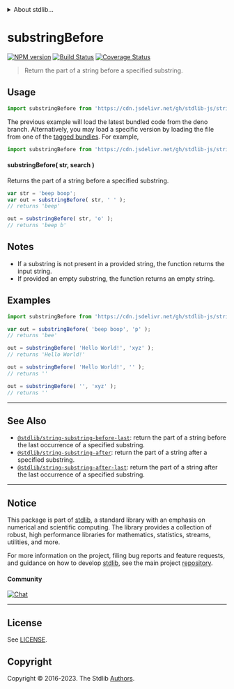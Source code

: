 <!--

@license Apache-2.0

Copyright (c) 2021 The Stdlib Authors.

Licensed under the Apache License, Version 2.0 (the "License");
you may not use this file except in compliance with the License.
You may obtain a copy of the License at

   http://www.apache.org/licenses/LICENSE-2.0

Unless required by applicable law or agreed to in writing, software
distributed under the License is distributed on an "AS IS" BASIS,
WITHOUT WARRANTIES OR CONDITIONS OF ANY KIND, either express or implied.
See the License for the specific language governing permissions and
limitations under the License.

-->


<details>
  <summary>
    About stdlib...
  </summary>
  <p>We believe in a future in which the web is a preferred environment for numerical computation. To help realize this future, we've built stdlib. stdlib is a standard library, with an emphasis on numerical and scientific computation, written in JavaScript (and C) for execution in browsers and in Node.js.</p>
  <p>The library is fully decomposable, being architected in such a way that you can swap out and mix and match APIs and functionality to cater to your exact preferences and use cases.</p>
  <p>When you use stdlib, you can be absolutely certain that you are using the most thorough, rigorous, well-written, studied, documented, tested, measured, and high-quality code out there.</p>
  <p>To join us in bringing numerical computing to the web, get started by checking us out on <a href="https://github.com/stdlib-js/stdlib">GitHub</a>, and please consider <a href="https://opencollective.com/stdlib">financially supporting stdlib</a>. We greatly appreciate your continued support!</p>
</details>

# substringBefore

[![NPM version][npm-image]][npm-url] [![Build Status][test-image]][test-url] [![Coverage Status][coverage-image]][coverage-url] <!-- [![dependencies][dependencies-image]][dependencies-url] -->

> Return the part of a string before a specified substring.

<!-- Section to include introductory text. Make sure to keep an empty line after the intro `section` element and another before the `/section` close. -->

<section class="intro">

</section>

<!-- /.intro -->

<!-- Package usage documentation. -->



<section class="usage">

## Usage

```javascript
import substringBefore from 'https://cdn.jsdelivr.net/gh/stdlib-js/string-substring-before@deno/mod.js';
```
The previous example will load the latest bundled code from the deno branch. Alternatively, you may load a specific version by loading the file from one of the [tagged bundles](https://github.com/stdlib-js/string-substring-before/tags). For example,

```javascript
import substringBefore from 'https://cdn.jsdelivr.net/gh/stdlib-js/string-substring-before@v0.1.0-deno/mod.js';
```

#### substringBefore( str, search )

Returns the part of a string before a specified substring.

```javascript
var str = 'beep boop';
var out = substringBefore( str, ' ' );
// returns 'beep'

out = substringBefore( str, 'o' );
// returns 'beep b'
```

</section>

<!-- /.usage -->

<!-- Package usage notes. Make sure to keep an empty line after the `section` element and another before the `/section` close. -->

<section class="notes">

## Notes

-   If a substring is not present in a provided string, the function returns the input string.
-   If provided an empty substring, the function returns an empty string.

</section>

<!-- /.notes -->

<!-- Package usage examples. -->

<section class="examples">

## Examples

<!-- eslint no-undef: "error" -->

```javascript
import substringBefore from 'https://cdn.jsdelivr.net/gh/stdlib-js/string-substring-before@deno/mod.js';

var out = substringBefore( 'beep boop', 'p' );
// returns 'bee'

out = substringBefore( 'Hello World!', 'xyz' );
// returns 'Hello World!'

out = substringBefore( 'Hello World!', '' );
// returns ''

out = substringBefore( '', 'xyz' );
// returns ''
```

</section>

<!-- /.examples -->

<!-- Section for describing a command-line interface. -->



<!-- Section to include cited references. If references are included, add a horizontal rule *before* the section. Make sure to keep an empty line after the `section` element and another before the `/section` close. -->

<section class="references">

</section>

<!-- /.references -->

<!-- Section for related `stdlib` packages. Do not manually edit this section, as it is automatically populated. -->

<section class="related">

* * *

## See Also

-   <span class="package-name">[`@stdlib/string-substring-before-last`][@stdlib/string/substring-before-last]</span><span class="delimiter">: </span><span class="description">return the part of a string before the last occurrence of a specified substring.</span>
-   <span class="package-name">[`@stdlib/string-substring-after`][@stdlib/string/substring-after]</span><span class="delimiter">: </span><span class="description">return the part of a string after a specified substring.</span>
-   <span class="package-name">[`@stdlib/string-substring-after-last`][@stdlib/string/substring-after-last]</span><span class="delimiter">: </span><span class="description">return the part of a string after the last occurrence of a specified substring.</span>

</section>

<!-- /.related -->

<!-- Section for all links. Make sure to keep an empty line after the `section` element and another before the `/section` close. -->


<section class="main-repo" >

* * *

## Notice

This package is part of [stdlib][stdlib], a standard library with an emphasis on numerical and scientific computing. The library provides a collection of robust, high performance libraries for mathematics, statistics, streams, utilities, and more.

For more information on the project, filing bug reports and feature requests, and guidance on how to develop [stdlib][stdlib], see the main project [repository][stdlib].

#### Community

[![Chat][chat-image]][chat-url]

---

## License

See [LICENSE][stdlib-license].


## Copyright

Copyright &copy; 2016-2023. The Stdlib [Authors][stdlib-authors].

</section>

<!-- /.stdlib -->

<!-- Section for all links. Make sure to keep an empty line after the `section` element and another before the `/section` close. -->

<section class="links">

[npm-image]: http://img.shields.io/npm/v/@stdlib/string-substring-before.svg
[npm-url]: https://npmjs.org/package/@stdlib/string-substring-before

[test-image]: https://github.com/stdlib-js/string-substring-before/actions/workflows/test.yml/badge.svg?branch=v0.1.0
[test-url]: https://github.com/stdlib-js/string-substring-before/actions/workflows/test.yml?query=branch:v0.1.0

[coverage-image]: https://img.shields.io/codecov/c/github/stdlib-js/string-substring-before/main.svg
[coverage-url]: https://codecov.io/github/stdlib-js/string-substring-before?branch=main

<!--

[dependencies-image]: https://img.shields.io/david/stdlib-js/string-substring-before.svg
[dependencies-url]: https://david-dm.org/stdlib-js/string-substring-before/main

-->

[chat-image]: https://img.shields.io/gitter/room/stdlib-js/stdlib.svg
[chat-url]: https://app.gitter.im/#/room/#stdlib-js_stdlib:gitter.im

[stdlib]: https://github.com/stdlib-js/stdlib

[stdlib-authors]: https://github.com/stdlib-js/stdlib/graphs/contributors

[cli-section]: https://github.com/stdlib-js/string-substring-before#cli
[cli-url]: https://github.com/stdlib-js/string-substring-before/tree/cli
[@stdlib/string-substring-before]: https://github.com/stdlib-js/string-substring-before/tree/main

[umd]: https://github.com/umdjs/umd
[es-module]: https://developer.mozilla.org/en-US/docs/Web/JavaScript/Guide/Modules

[deno-url]: https://github.com/stdlib-js/string-substring-before/tree/deno
[umd-url]: https://github.com/stdlib-js/string-substring-before/tree/umd
[esm-url]: https://github.com/stdlib-js/string-substring-before/tree/esm
[branches-url]: https://github.com/stdlib-js/string-substring-before/blob/main/branches.md

[stdlib-license]: https://raw.githubusercontent.com/stdlib-js/string-substring-before/main/LICENSE

[standard-streams]: https://en.wikipedia.org/wiki/Standard_streams

[mdn-regexp]: https://developer.mozilla.org/en-US/docs/Web/JavaScript/Guide/Regular_Expressions

<!-- <related-links> -->

[@stdlib/string/substring-before-last]: https://github.com/stdlib-js/string-substring-before-last/tree/deno

[@stdlib/string/substring-after]: https://github.com/stdlib-js/string-substring-after/tree/deno

[@stdlib/string/substring-after-last]: https://github.com/stdlib-js/string-substring-after-last/tree/deno

<!-- </related-links> -->

</section>

<!-- /.links -->
